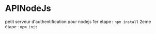 # APINodeJs
petit serveur d'authentification pour nodejs
1er étape : `npm install`
2eme étape : `npm init`
